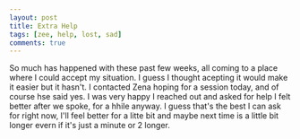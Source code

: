 ```yaml
---
layout: post
title: Extra Help
tags: [zee, help, lost, sad]
comments: true
---
```

So much has happened with these past few weeks, all coming to a place where I could accept my situation. I guess I thought acepting it would make it easier but it hasn't. I contacted Zena hoping for a session today, and of course hse said yes. I was very happy I reached out and asked for help I felt better after we spoke, for a hhile anyway. I guess that's the best I can ask for right now, I'll feel better for a litte bit and maybe next time is a little bit longer evern if it's just a minute or 2 longer.